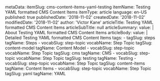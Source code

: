 metaData:
    itemSlug: cms-content-items-yaml-testing
    itemName: Testing YAML formatted CMS Content Items
    itemType: article
    language: en-US
    published: true
    publishedDate: '2018-11-02'
    createdDate: '2018-11-02'
    modifiedDate: '2018-11-02'
author: 'Victor Kane'
articleTitle: Testing YAML formatted CMS Content Items
articleSubTitle: null
articleSummary:
    value: |
        About Testing YAML formatted CMS Content Items
articleBody:
    value: |
        Detailed Testing YAML formatted CMS Content Items
tags:
    - tagSlug: steps
      tagName: Steps
    - vocabSlug: step-topic
      vocabName: Step Topic
      tagSlug: content-model
      tagName: Content Model
    - vocabSlug: step-topic
      vocabName: Step Topic
      tagSlug: cms
      tagName: CMS
    - vocabSlug: step-topic
      vocabName: Step Topic
      tagSlug: testing
      tagName: Testing
    - vocabSlug: step-topic
      vocabName: Step Topic
      tagSlug: content-items
      tagName: Content Items
    - vocabSlug: step-topic
      vocabName: Step Topic
      tagSlug: yaml
      tagName: YAML
